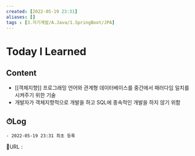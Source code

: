 ```yaml
---
created: [2022-05-19 23:31]
aliases: []
tags : [3.자기계발/A.Java/1.SpringBoot/JPA]
---
```


# Today I Learned
## Content
- [[객체지향]] 프로그래밍 언어와 관계형 데이터베이스를 중간에서 패러다임 일치를 시켜주기 위한 기술
- 개발자가 객체지향적으로 개발을 하고 SQL에 종속적인 개발을 하지 않기 위함

## ⏱Log
	- 2022-05-19 23:31 최초 등록


📙URL :
